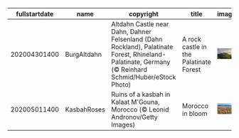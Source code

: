 |fullstartdate|name|copyright|title|image|
|--|--|--|--|--|
202004301400|BurgAltdahn|Altdahn Castle near Dahn, Dahner Felsenland (Dahn Rockland), Palatinate Forest, Rhineland-Palatinate, Germany (© Reinhard Schmid/Huber/eStock Photo)|A rock castle in the Palatinate Forest|![](/en-AU/2020/05/202004301400BurgAltdahn.jpg)|
202005011400|KasbahRoses|Ruins of a kasbah in Kalaat M'Gouna, Morocco (© Leonid Andronov/Getty Images)|Morocco in bloom|![](/en-AU/2020/05/202005011400KasbahRoses.jpg)|
